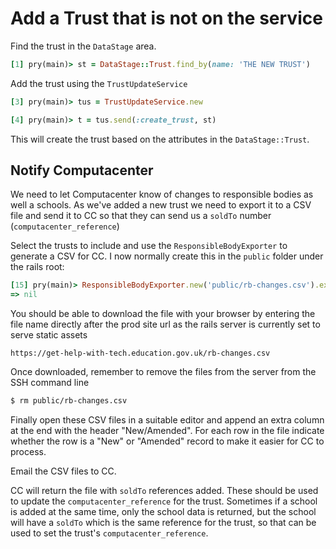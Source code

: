 # Add a Trust that is not on the service

Find the trust in the `DataStage` area.

```ruby
[1] pry(main)> st = DataStage::Trust.find_by(name: 'THE NEW TRUST')
```

Add the trust using the `TrustUpdateService`

```ruby
[3] pry(main)> tus = TrustUpdateService.new
```

```ruby
[4] pry(main)> t = tus.send(:create_trust, st)
```

This will create the trust based on the attributes in the `DataStage::Trust`.

## Notify Computacenter

We need to let Computacenter know of changes to responsible bodies as well a schools.  As we've added a new trust we need to export it to a CSV file and send it to CC so that they can send us a `soldTo` number (`computacenter_reference`)

Select the trusts to include and use the `ResponsibleBodyExporter` to generate a CSV for CC.  I now normally create this in the `public` folder under the rails root:

```ruby
[15] pry(main)> ResponsibleBodyExporter.new('public/rb-changes.csv').export_responsible_bodies(ResponsibleBody.where(name: 'THE NEW TRUST'))
=> nil
```

You should be able to download the file with your browser by entering the file name directly after the prod site url as the rails server is currently set to serve static assets

```
https://get-help-with-tech.education.gov.uk/rb-changes.csv
```

Once downloaded, remember to remove the files from the server from the SSH command line

```bash
$ rm public/rb-changes.csv
```

Finally open these CSV files in a suitable editor and append an extra column at the end with the header "New/Amended".  For each row in the file indicate whether the row is a "New" or "Amended" record to make it easier for CC to process.

Email the CSV files to  CC.

CC will return the file with `soldTo` references added. These should be used to update the `computacenter_reference` for the trust.  Sometimes if a school is added at the same time, only the school data is returned, but the school will have a `soldTo` which is the same reference for the trust, so that can be used to set the trust's `computacenter_reference`.